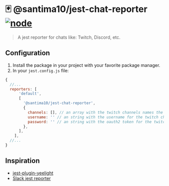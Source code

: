 # 🃏 @santima10/jest-chat-reporter [![node](https://github.com/SantiMA10/jest-twitch-reporter/actions/workflows/node.yml/badge.svg)](https://github.com/SantiMA10/jest-twitch-reporter/actions/workflows/node.yml)

> A jest reporter for chats like: Twitch, Discord, etc.

## Configuration

1. Install the package in your project with your favorite package manager.
2. In your `jest.config.js` file:

  ```js
  {
    //...
    reporters: [
        'default',
        [
          '@santima10/jest-chat-reporter',
          {
            channels: [], // an array with the twitch channels names the report is going to send messages
            username: '' // an string with the username for the twitch chat
            password: '' // an string with the oauth2 token for the twitch chat
          },
        ],
      ],
    //...
  }
  ```

## Inspiration

- [jest-plugin-yeelight](https://github.com/heedrox/jest-plugin-yeelight)
- [Slack jest reporter](https://github.com/BrunoScheufler/blog-code-examples/tree/master/custom-jest-reporter)
